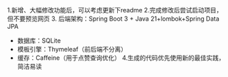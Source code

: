 1.新增、大幅修改功能后，可以考虑更新下readme
2.完成修改后尝试启动项目，但不要预览网页
3. 后端架构：Spring Boot 3 + Java 21+lombok+Spring Data JPA
- 数据库：SQLite
- 模板引擎：Thymeleaf（前后端不分离）
- 缓存：Caffeine（用于点赞查询优化）
4.生成的代码优先使用新的最佳实践，简洁易读